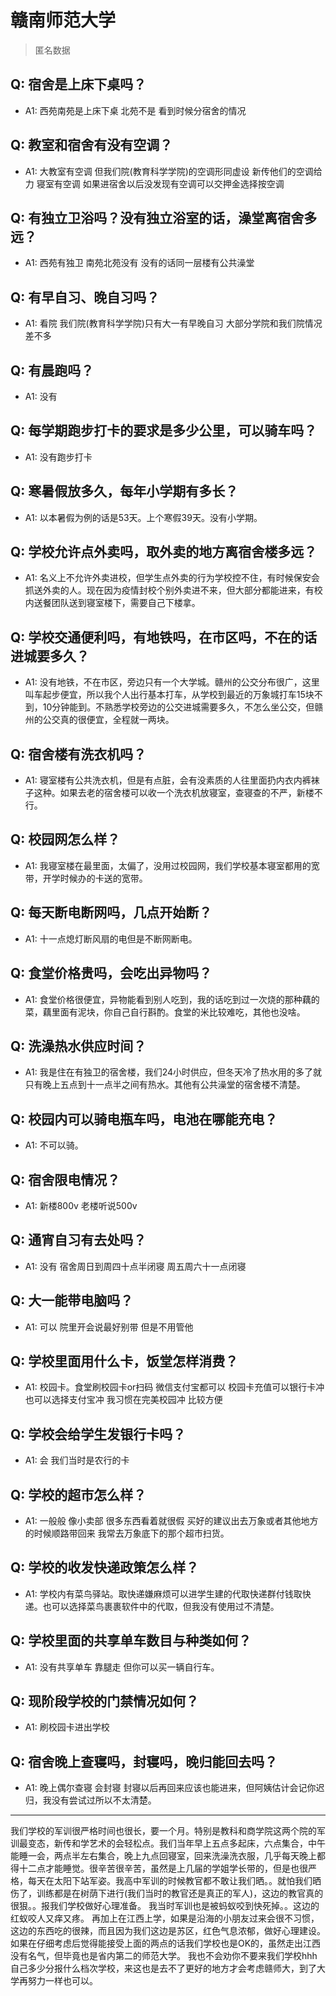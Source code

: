 # 赣南师范大学
> 匿名数据
## Q: 宿舍是上床下桌吗？
- A1: 西苑南苑是上床下桌 北苑不是 看到时候分宿舍的情况
## Q: 教室和宿舍有没有空调？
- A1: 大教室有空调 但我们院(教育科学学院)的空调形同虚设  新传他们的空调给力  寝室有空调  如果进宿舍以后没发现有空调可以交押金选择按空调
## Q: 有独立卫浴吗？没有独立浴室的话，澡堂离宿舍多远？
- A1: 西苑有独卫 南苑北苑没有 没有的话同一层楼有公共澡堂
## Q: 有早自习、晚自习吗？
- A1: 看院 我们院(教育科学学院)只有大一有早晚自习  大部分学院和我们院情况差不多
## Q: 有晨跑吗？
- A1: 没有
## Q: 每学期跑步打卡的要求是多少公里，可以骑车吗？
- A1: 没有跑步打卡
## Q: 寒暑假放多久，每年小学期有多长？
- A1: 以本暑假为例的话是53天。上个寒假39天。没有小学期。
## Q: 学校允许点外卖吗，取外卖的地方离宿舍楼多远？
- A1: 名义上不允许外卖进校，但学生点外卖的行为学校控不住，有时候保安会抓送外卖的人。现在因为疫情封校个别外卖进不来，但大部分都能进来，有校内送餐团队送到寝室楼下，需要自己下楼拿。
## Q: 学校交通便利吗，有地铁吗，在市区吗，不在的话进城要多久？
- A1: 没有地铁，不在市区，旁边只有一个大学城。赣州的公交分布很广，这里叫车起步便宜，所以我个人出行基本打车，从学校到最近的万象城打车15块不到，10分钟能到。不熟悉学校旁边的公交进城需要多久，不怎么坐公交，但赣州的公交真的很便宜，全程就一两块。
## Q: 宿舍楼有洗衣机吗？
- A1: 寝室楼有公共洗衣机，但是有点脏，会有没素质的人往里面扔内衣内裤袜子这种。如果去老的宿舍楼可以收一个洗衣机放寝室，查寝查的不严，新楼不行。
## Q: 校园网怎么样？
- A1: 我寝室楼在最里面，太偏了，没用过校园网，我们学校基本寝室都用的宽带，开学时候办的卡送的宽带。
## Q: 每天断电断网吗，几点开始断？
- A1: 十一点熄灯断风扇的电但是不断网断电。
## Q: 食堂价格贵吗，会吃出异物吗？
- A1: 食堂价格很便宜，异物能看到别人吃到，我的话吃到过一次烧的那种藕的菜，藕里面有泥块，你自己自行斟酌。食堂的米比较难吃，其他也没啥。
## Q: 洗澡热水供应时间？
- A1: 我是住在有独卫的宿舍楼，我们24小时供应，但冬天冷了热水用的多了就只有晚上五点到十一点半之间有热水。其他有公共澡堂的宿舍楼不清楚。
## Q: 校园内可以骑电瓶车吗，电池在哪能充电？
- A1: 不可以骑。
## Q: 宿舍限电情况？
- A1: 新楼800v 老楼听说500v
## Q: 通宵自习有去处吗？
- A1: 没有 宿舍周日到周四十点半闭寝  周五周六十一点闭寝
## Q: 大一能带电脑吗？
- A1: 可以 院里开会说最好别带 但是不用管他
## Q: 学校里面用什么卡，饭堂怎样消费？
- A1: 校园卡。食堂刷校园卡or扫码 微信支付宝都可以 校园卡充值可以银行卡冲也可以选择支付宝冲 我习惯在完美校园冲 比较方便
## Q: 学校会给学生发银行卡吗？
- A1: 会 我们当时是农行的卡
## Q: 学校的超市怎么样？
- A1: 一般般 像小卖部 很多东西看着就很假 买好的建议出去万象或者其他地方的时候顺路带回来  我常去万象底下的那个超市扫货。
## Q: 学校的收发快递政策怎么样？
- A1: 学校内有菜鸟驿站。取快递嫌麻烦可以进学生建的代取快递群付钱取快递。也可以选择菜鸟裹裹软件中的代取，但我没有使用过不清楚。
## Q: 学校里面的共享单车数目与种类如何？
- A1: 没有共享单车 靠腿走 但你可以买一辆自行车。
## Q: 现阶段学校的门禁情况如何？
- A1: 刷校园卡进出学校
## Q: 宿舍晚上查寝吗，封寝吗，晚归能回去吗？
- A1: 晚上偶尔查寝 会封寝 封寝以后再回来应该也能进来，但阿姨估计会记你迟归，我没有尝试过所以不太清楚。
***
我们学校的军训很严格时间也很长，要一个月。特别是教科和商学院这两个院的军训最变态，新传和学艺术的会轻松点。我们当年早上五点多起床，六点集合，中午能睡一会，两点半左右集合，晚上九点回寝室，回来洗澡洗衣服，几乎每天晚上都得十二点才能睡觉。很辛苦很辛苦，虽然是上几届的学姐学长带的，但是也很严格，每天在太阳下站军姿。我高中军训的时候教官都不敢让我们晒。。就怕我们晒伤了，训练都是在树荫下进行(我们当时的教官还是真正的军人)，这边的教官真的很狠。。报我们学校做好心理准备。
我当时军训也是被蚂蚁咬到快死掉。。这边的红蚁咬人又痒又疼。
再加上在江西上学，如果是沿海的小朋友过来会很不习惯，这边的东西吃的很辣，而且因为我们这边是苏区，红色气息浓郁，做好心理建设。
如果在仔细考虑后觉得能接受上面的两点的话我们学校也是OK的，虽然走出江西没有名气，但毕竟也是省内第二的师范大学。
我也不会劝你不要来我们学校hhh自己多少分报什么档次学校，来这也是去不了更好的地方才会考虑赣师大，到了大学再努力一样也可以。